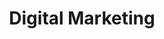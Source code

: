 ---
title: Digital Marketing
description: DigitalDigital Digital Marketing
h1: Digital Marketing
h2: Marketing Services
explanation: Optimized & repeatable digital marketing systems
weight: 1
services:
  - name: Social Media Ads.
  - name: E-Mail Marketing
  - name: Google Ads
  - name: Influencer Marketing
---